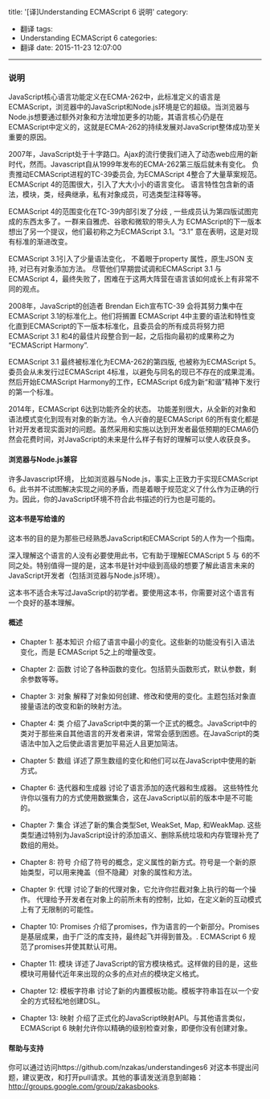 title: '[译]Understanding ECMAScript 6 说明'
category:
  - 翻译
tags:
  - Understanding ECMAScript 6
categories:
  - 翻译
date: 2015-11-23 12:07:00
---
### 说明

JavaScript核心语言功能定义在ECMA-262中，此标准定义的语言是ECMAScript，浏览器中的JavaScript和Node.js环境是它的超级。当浏览器与Node.js想要通过额外对象和方法增加更多的功能，其语言核心仍是在ECMAScript中定义的，这就是ECMA-262的持续发展对JavaScript整体成功至关重要的原因。

2007年，JavaScript处于十字路口。Ajax的流行使我们进入了动态web应用的新时代，然而。Javascript自从1999年发布的ECMA-262第三版后就未有变化。 负责推动ECMAScript进程的TC-39委员会, 为ECMAScript 4整合了大量草案规范。ECMAScript 4的范围很大，引入了大大小小的语言变化。 语言特性包含新的语法，模块，类，经典继承，私有对象成员，可选类型注释等等。

ECMAScript 4的范围变化在TC-39内部引发了分歧 , 一些成员认为第四版试图完成的东西太多了。一群来自雅虎、谷歌和微软的带头人为 ECMAScript的下一版本想出了另一个提议，他们最初称之为ECMAScript 3.1。“3.1” 意在表明，这是对现有标准的渐进改变。

ECMAScript 3.1引入了少量语法变化， 不着眼于property 属性，原生JSON 支持, 对已有对象添加方法。 尽管他们早期尝试调和ECMAScript 3.1 与 ECMAScript 4，最终失败了，困难在于这两大阵营在语言该如何成长上有非常不同的观点。

2008年，JavaScript的创造者 Brendan Eich宣布TC-39 会将其努力集中在ECMAScript 3.1的标准化上。他们将搁置 ECMAScript 4中主要的语法和特性变化直到ECMAScript的下一版本标准化，且委员会的所有成员将努力把ECMAScript 3.1 和4的最佳片段整合到一起，之后指向最初的成果称之为 “ECMAScript Harmony”.

ECMAScript 3.1 最终被标准化为ECMA-262的第四版, 也被称为ECMAScript 5。 委员会从未发行过ECMAScript 4标准，以避免与同名的现已不存在的成果混淆。然后开始ECMAScript Harmony的工作，ECMAScript 6成为新“和谐”精神下发行的第一个标准。

2014年，ECMAScript 6达到功能齐全的状态。 功能差别很大，从全新的对象和语法模式变化到现有对象的新方法。令人兴奋的是ECMAScript 6的所有变化都是针对开发者现实面对的问题。虽然采用和实施以达到开发者最低预期的ECMA6仍然会花费时间，对JavaScript的未来是什么样子有好的理解可以使人收获良多。

#### 浏览器与Node.js兼容

许多Javascript环境， 比如浏览器与Node.js，事实上正致力于实现ECMAScript 6。此书并不试图解决实现之间的矛盾，而是着眼于规范定义了什么作为正确的行为。因此，你的JavaScript环境不符合此书描述的行为也是可能的。

#### 这本书是写给谁的

这本书的目的是为那些已经熟悉JavaScript和ECMAScript 5的人作为一个指南。

深入理解这个语言的人没有必要使用此书，它有助于理解ECMAScript 5 与 6的不同之处。特别值得一提的是，这本书是针对中级到高级的想要了解此语言未来的JavaScript开发者（包括浏览器与Node.js环境）。

这本书不适合未写过JavaScript的初学者。要使用这本书，你需要对这个语言有一个良好的基本理解。

#### 概述

+ Chapter 1: 基本知识 介绍了语言中最小的变化。这些新的功能没有引入语法变化，而是 ECMAScript 5之上的增量改变。

+ Chapter 2: 函数 讨论了各种函数的变化。包括箭头函数形式，默认参数，剩余参数等等。

+ Chapter 3: 对象 解释了对象如何创建、修改和使用的变化。主题包括对象直接量语法的改变和新的映射方法。

+ Chapter 4: 类 介绍了JavaScript中类的第一个正式的概念。JavaScript中的类对于那些来自其他语言的开发者来讲，常常会感到困惑。在JavaScript的类语法中加入之后使此语言更加平易近人且更加简洁。

+ Chapter 5: 数组 详述了原生数组的变化和他们可以在JavaScript中使用的新方式。

+ Chapter 6: 迭代器和生成器 讨论了语言添加的迭代器和生成器。 这些特性允许你以强有力的方式使用数据集合，这在JavaScript以前的版本中是不可能的。

+ Chapter 7: 集合 详述了新的集合类型Set, WeakSet, Map, 和WeakMap. 这些类型通过特别为JavaScript设计的添加语义、删除系统垃圾和内存管理补充了数组的用处。

+ Chapter 8: 符号 介绍了符号的概念，定义属性的新方式。符号是一个新的原始类型，可以用来掩盖（但不隐藏）对象的属性和方法。

+ Chapter 9: 代理 讨论了新的代理对象，它允许你拦截对象上执行的每一个操作。 代理给予开发者在对象上的前所未有的控制，比如，在定义新的互动模式上有了无限制的可能性。

+ Chapter 10: Promises 介绍了promises，作为语言的一个新部分。Promises 是基层成果，由于广泛的库支持，最终起飞并得到普及。. ECMAScript 6 规范了promises并使其默认可用。

+ Chapter 11: 模块 详述了JavaScript的官方模块格式。这样做的目的是，这些模块可用替代近年来出现的众多的点对点的模块定义格式。

+ Chapter 12: 模板字符串 讨论了新的内置模板功能。模板字符串旨在以一个安全的方式轻松地创建DSL。

+ Chapter 13: 映射 介绍了正式化的JavaScript映射API。与其他语言类似，ECMAScript 6 映射允许你以精确的级别检查对象，即便你没有创建对象。

#### 帮助与支持

你可以通过访问https://github.com/nzakas/understandinges6 对这本书提出问题，建议更改，和打开pull请求。其他的事请发送消息到邮箱： http://groups.google.com/group/zakasbooks.